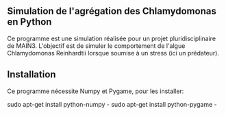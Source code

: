 ## Simulation de l'agrégation des Chlamydomonas en Python
Ce programme est une simulation réalisée pour un projet pluridisciplinaire de MAIN3.
L'objectif est de simuler le comportement de l'algue Chlamydomonas Reinhardtii lorsque soumise à un stress (ici un prédateur).

## Installation
Ce programme nécessite Numpy et Pygame, pour les installer:

sudo apt-get install python-numpy -
sudo apt-get install python-pygame -

